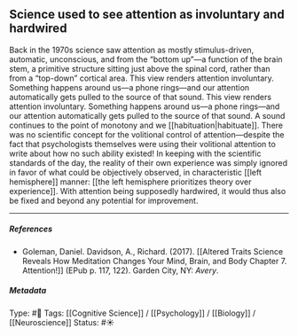 ## Science used to see attention as involuntary and hardwired # 

Back in the 1970s science saw attention as mostly stimulus-driven, automatic, unconscious, and from the “bottom up”—a function of the brain stem, a primitive structure sitting just above the spinal cord, rather than from a “top-down” cortical area. This view renders attention involuntary. Something happens around us—a phone rings—and our attention automatically gets pulled to the source of that sound. This view renders attention involuntary. Something happens around us—a phone rings—and our attention automatically gets pulled to the source of that sound. A sound continues to the point of monotony and we [[habituation|habituate]]. There was no scientific concept for the volitional control of attention—despite the fact that psychologists themselves were using their volitional attention to write about how no such ability existed! In keeping with the scientific standards of the day, the reality of their own experience was simply ignored in favor of what could be objectively observed, in characteristic [[left hemisphere]] manner: [[the left hemisphere prioritizes theory over experience]]. With attention being supposedly hardwired, it would thus also be fixed and beyond any potential for improvement.

___

##### References

- Goleman, Daniel. Davidson, A., Richard. (2017). [[Altered Traits Science Reveals How Meditation Changes Your Mind, Brain, and Body Chapter 7. Attention!]] (EPub p. 117, 122). Garden City, NY: _Avery_.

##### Metadata

Type: #🔴 
Tags: [[Cognitive Science]] / [[Psychology]] / [[Biology]] / [[Neuroscience]]
Status: #☀️ 